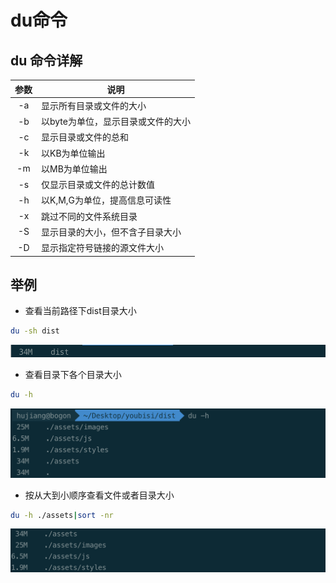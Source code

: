 

# du命令

## du 命令详解

| 参数 | 说明 |
|:-:|-|
| -a | 显示所有目录或文件的大小 |
| -b | 以byte为单位，显示目录或文件的大小 |
| -c | 显示目录或文件的总和 |
| -k | 以KB为单位输出 |
| -m | 以MB为单位输出 |
| -s | 仅显示目录或文件的总计数值 |
| -h | 以K,M,G为单位，提高信息可读性 |
| -x | 跳过不同的文件系统目录 |
| -S | 显示目录的大小，但不含子目录大小 |
| -D | 显示指定符号链接的源文件大小 |

## 举例

- 查看当前路径下dist目录大小

```bash
du -sh dist
```
<img src="./static/screenshot/WX20200506-193045@2x.png" alt="" style="width: 600px;">

- 查看目录下各个目录大小

```bash
du -h

```
<img src="./static/screenshot/WX20200506-171815@2x.png" alt="" style="width: 600px;">

- 按从大到小顺序查看文件或者目录大小

```bash
du -h ./assets|sort -nr
```

<img src="./static/screenshot/WX20200506-174029@2x.png" alt="" style="width: 600px">

